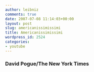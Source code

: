 ```yaml
---
author: leibniz
comments: true
date: 2007-07-08 11:14:03+00:00
layout: post
slug: americanissimissimi
title: Americanissimissimi
wordpress_id: 2524
categories:
- youtube
---
```


### David Pogue/The New York Times
